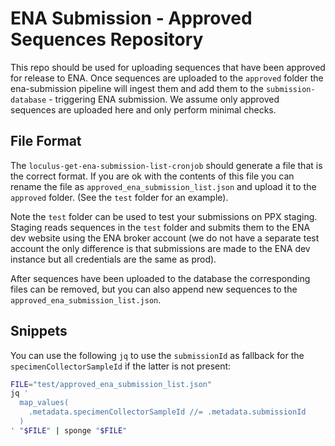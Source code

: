 # ENA Submission - Approved Sequences Repository

This repo should be used for uploading sequences that have been approved for release to ENA. Once sequences are uploaded to the `approved` folder the ena-submission pipeline will ingest them and add them to the `submission-database` - triggering ENA submission. We assume only approved sequences are uploaded here and only perform minimal checks.

## File Format

The `loculus-get-ena-submission-list-cronjob` should generate a file that is the correct format. If you are ok with the contents of this file you can rename the file as `approved_ena_submission_list.json` and upload it to the `approved` folder. (See the `test` folder for an example).

Note the `test` folder can be used to test your submissions on PPX staging. Staging reads sequences in the `test` folder and submits them to the ENA dev website using the ENA broker account (we do not have a separate test account the only difference is that submissions are made to the ENA dev instance but all credentials are the same as prod).

After sequences have been uploaded to the database the corresponding files can be removed, but you can also append new sequences to the `approved_ena_submission_list.json`.

## Snippets

You can use the following `jq` to use the `submissionId` as fallback for the `specimenCollectorSampleId` if the latter is not present:

```sh
FILE="test/approved_ena_submission_list.json"
jq '
  map_values(
    .metadata.specimenCollectorSampleId //= .metadata.submissionId
  )
' "$FILE" | sponge "$FILE"
```
